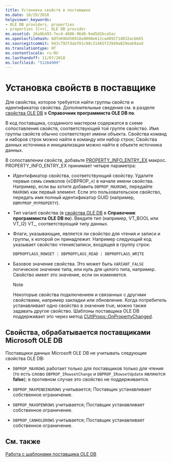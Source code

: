 ```yaml
---
title: Установка свойств в поставщике
ms.date: 10/29/2018
helpviewer_keywords:
- OLE DB providers, properties
- properties [C++], OLE DB provider
ms.assetid: 26a8b493-7ec4-4686-96d0-9ad5d2bca5ac
ms.openlocfilehash: 8dfe69bd50918a9098e612cad892f1d832acb665
ms.sourcegitcommit: 943c792fdabf01c98c31465f23949a829eab9aad
ms.translationtype: HT
ms.contentlocale: ru-RU
ms.lasthandoff: 11/07/2018
ms.locfileid: "51264909"
---
```

# <a name="setting-properties-in-your-provider"></a>Установка свойств в поставщике

Для свойства, которое требуется найти группы свойств и идентификатор свойства. Дополнительные сведения см. в разделе [свойства OLE DB](/previous-versions/windows/desktop/ms722734) в **Справочник программиста OLE DB по**.

В код поставщика, созданного мастером содержатся в схеме сопоставления свойств, соответствующей той группе свойство. Имя группы свойств обычно соответствует имени объекта. Свойства команд и наборов строк можно найти в команду или набор строк; Свойства данных источника и инициализации можно найти в объекте источника данных.

В сопоставлении свойств, добавьте [PROPERTY_INFO_ENTRY_EX](../../data/oledb/property-info-entry-ex.md) макрос. PROPERTY_INFO_ENTRY_EX принимает четыре параметра:

- Идентификатор свойства, соответствующий свойству. Удалите первые семь символов («DBPROP_») в начале имени свойства. Например, если вы хотите добавить `DBPROP_MAXROWS`, передайте `MAXROWS` как первый элемент. Если это пользовательское свойство, передать имя полный идентификатор GUID (например, `DBMYPROP_MYPROPERTY`).

- Тип variant свойства (в [свойства OLE DB](/previous-versions/windows/desktop/ms722734) в **Справочник программиста OLE DB по**). Введите тип (например, VT_BOOL или VT_I2) VT_, соответствующий типу данных.

- Флаги, указывающие, является ли свойство для чтения и записи и группы, к которой он принадлежит. Например следующий код указывает свойство чтения/записи, входящей в группу строк:

    ```cpp
    DBPROPFLAGS_ROWSET | DBPROPFLAGS_READ | DBPROPFLAGS_WRITE
    ```

- Базовое значение свойства. Это может быть `VARIANT_FALSE` логическое значение типа, или нуль для целого типа, например. Свойство имеет это значение, если он изменяется.

    > [!NOTE]
    > Некоторые свойства подключением и связанных с другими свойствами, например закладки или обновление. Когда потребитель устанавливает одно свойство в значение true, можно также задавать другое свойство. Шаблоны поставщика OLE DB поддерживает это через метод [CUtlProps::OnPropertyChanged](../../data/oledb/cutlprops-onpropertychanged.md).

## <a name="properties-ignored-by-microsoft-ole-db-providers"></a>Свойства, обрабатывается поставщиками Microsoft OLE DB

Поставщики данных Microsoft OLE DB не учитывать следующие свойства OLE DB:

- `DBPROP_MAXROWS` работает только для поставщиков только для чтения (то есть слово `DBPROP_IRowsetChange` и `DBPROP_IRowsetUpdate` являются **false**); в противном случае это свойство не поддерживается.

- `DBPROP_MAXPENDINGROWS` учитывается; Поставщик устанавливает собственное ограничение.

- `DBPROP_MAXOPENROWS` учитывается; Поставщик устанавливает собственное ограничение.

- `DBPROP_CANHOLDROWS` учитывается; Поставщик устанавливает собственное ограничение.

## <a name="see-also"></a>См. также

[Работа с шаблонами поставщика OLE DB](../../data/oledb/working-with-ole-db-provider-templates.md)